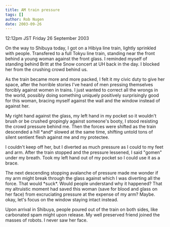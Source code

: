 ```yaml
---
title: AM train pressure
tags: []
author: Rob Nugen
date: 2003-09-26
---
```


<p class=date>12:12pm JST Friday 26 September 2003</p>

<p>On the way to Shibuya today, I got on a Hibiya line train, lightly
sprinkled with people.  Transfered to a full Tokyu line train,
standing near the front behind a young woman against the front glass.
I reminded myself of standing behind Britt at the Snow concert at UH
back in the day.  I blocked her from the crushing crowd behind us.</p>

<p>As the train became more and more packed, I felt it my civic duty
to give her space, after the horrible stories I've heard of men
pressing themselves forcibly against women in trains.  I just wanted
to correct all the wrongs in the world, possibly doing something
uniquely positively surprisingly good for this woman, bracing myself
against the wall and the window instead of against her.</p>

<p>My right hand against the glass, my left hand in my pocket so it
wouldn't brush or be crushed gropingly against someone's booty, I
stood resisting the crowd pressure behind me.  Then the forces were
shifted as the train descended a hill *and* slowed at the same time,
shifting untold tons of silent sentient flesh against me and my
protectee.</p>

<p>I couldn't keep off her, but I diverted as much pressure as I could
to my feet and arm.  After the train stopped and the pressure
lessened, I said "gomen" under my breath.  Took my left hand out of my
pocket so I could use it as a brace.</p>

<p>The next descending stopping avalanche of pressure made me wonder
if my arm might break through the glass against which I was diverting
all the force.  That would *suck*.  Would people understand why it
happened?  That my altruistic moment had saved this woman (save for
blood and glass on her face) from excruciating pressure at the expense
of my arm?  Maybe.  okay, let's focus on the window staying intact
instead.</p>

<p>Upon arrival in Shibuya, people poured out of the train on both
sides, like carbonated spam might upon release.  My well preserved
friend joined the masses of robots.  I never saw her face.</p>
